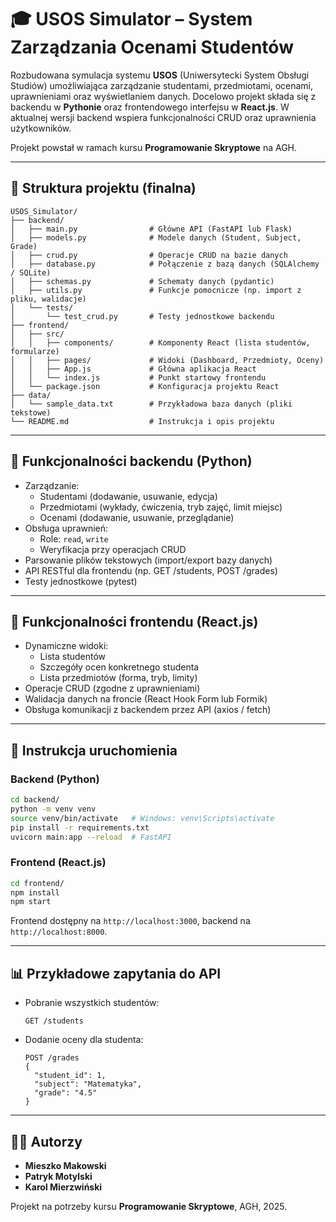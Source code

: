 # 🎓 USOS Simulator – System Zarządzania Ocenami Studentów

Rozbudowana symulacja systemu **USOS** (Uniwersytecki System Obsługi Studiów) umożliwiająca zarządzanie studentami, przedmiotami, ocenami, uprawnieniami oraz wyświetlaniem danych. Docelowo projekt składa się z backendu w **Pythonie** oraz frontendowego interfejsu w **React.js**. W aktualnej wersji backend wspiera funkcjonalności CRUD oraz uprawnienia użytkowników.

Projekt powstał w ramach kursu **Programowanie Skryptowe** na AGH.

---

## 📂 Struktura projektu (finalna)

```
USOS_Simulator/
├── backend/
│   ├── main.py                # Główne API (FastAPI lub Flask)
│   ├── models.py              # Modele danych (Student, Subject, Grade)
│   ├── crud.py                # Operacje CRUD na bazie danych
│   ├── database.py            # Połączenie z bazą danych (SQLAlchemy / SQLite)
│   ├── schemas.py             # Schematy danych (pydantic)
│   ├── utils.py               # Funkcje pomocnicze (np. import z pliku, walidacje)
│   └── tests/
│       └── test_crud.py       # Testy jednostkowe backendu
├── frontend/
│   ├── src/
│   │   ├── components/        # Komponenty React (lista studentów, formularze)
│   │   ├── pages/             # Widoki (Dashboard, Przedmioty, Oceny)
│   │   ├── App.js             # Główna aplikacja React
│   │   └── index.js           # Punkt startowy frontendu
│   └── package.json           # Konfiguracja projektu React
├── data/
│   └── sample_data.txt        # Przykładowa baza danych (pliki tekstowe)
└── README.md                  # Instrukcja i opis projektu
```

---

## 🧩 Funkcjonalności backendu (Python)

- Zarządzanie:
  - Studentami (dodawanie, usuwanie, edycja)
  - Przedmiotami (wykłady, ćwiczenia, tryb zajęć, limit miejsc)
  - Ocenami (dodawanie, usuwanie, przeglądanie)
- Obsługa uprawnień:
  - Role: `read`, `write`
  - Weryfikacja przy operacjach CRUD
- Parsowanie plików tekstowych (import/export bazy danych)
- API RESTful dla frontendu (np. GET /students, POST /grades)
- Testy jednostkowe (pytest)

---

## 🎨 Funkcjonalności frontendu (React.js)

- Dynamiczne widoki:
  - Lista studentów
  - Szczegóły ocen konkretnego studenta
  - Lista przedmiotów (forma, tryb, limity)
- Operacje CRUD (zgodne z uprawnieniami)
- Walidacja danych na froncie (React Hook Form lub Formik)
- Obsługa komunikacji z backendem przez API (axios / fetch)

---

## 🚀 Instrukcja uruchomienia

### Backend (Python)
```bash
cd backend/
python -m venv venv
source venv/bin/activate   # Windows: venv\Scripts\activate
pip install -r requirements.txt
uvicorn main:app --reload  # FastAPI
```

### Frontend (React.js)
```bash
cd frontend/
npm install
npm start
```
Frontend dostępny na `http://localhost:3000`, backend na `http://localhost:8000`.

---

## 📊 Przykładowe zapytania do API

- Pobranie wszystkich studentów:
  ```http
  GET /students
  ```
- Dodanie oceny dla studenta:
  ```http
  POST /grades
  {
    "student_id": 1,
    "subject": "Matematyka",
    "grade": "4.5"
  }
  ```

---

## 👨‍💻 Autorzy

- **Mieszko Makowski**
- **Patryk Motylski**
- **Karol Mierzwiński**

Projekt na potrzeby kursu **Programowanie Skryptowe**, AGH, 2025.

